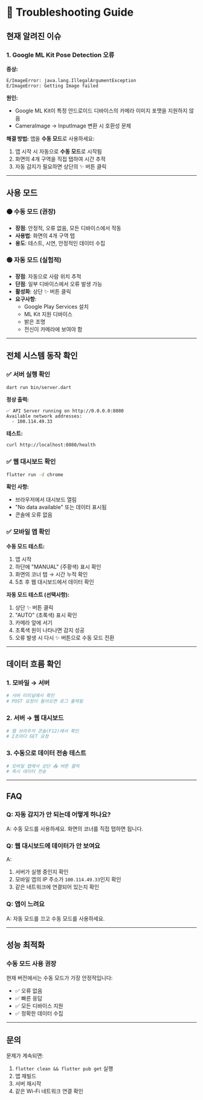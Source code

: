 # 🔧 Troubleshooting Guide

## 현재 알려진 이슈

### 1. Google ML Kit Pose Detection 오류

**증상:**
```
E/ImageError: java.lang.IllegalArgumentException
E/ImageError: Getting Image failed
```

**원인:**
- Google ML Kit이 특정 안드로이드 디바이스의 카메라 이미지 포맷을 지원하지 않음
- CameraImage → InputImage 변환 시 호환성 문제

**해결 방법:**
앱을 **수동 모드**로 사용하세요:

1. 앱 시작 시 자동으로 **수동 모드**로 시작됨
2. 화면의 4개 구역을 직접 탭하여 시간 추적
3. 자동 감지가 필요하면 상단의 ✨ 버튼 클릭

---

## 사용 모드

### 🟠 수동 모드 (권장)
- **장점**: 안정적, 오류 없음, 모든 디바이스에서 작동
- **사용법**: 화면의 4개 구역 탭
- **용도**: 테스트, 시연, 안정적인 데이터 수집

### 🟢 자동 모드 (실험적)
- **장점**: 자동으로 사람 위치 추적
- **단점**: 일부 디바이스에서 오류 발생 가능
- **활성화**: 상단 ✨ 버튼 클릭
- **요구사항**:
  - Google Play Services 설치
  - ML Kit 지원 디바이스
  - 밝은 조명
  - 전신이 카메라에 보여야 함

---

## 전체 시스템 동작 확인

### ✅ 서버 실행 확인
```bash
dart run bin/server.dart
```

**정상 출력:**
```
✅ API Server running on http://0.0.0.0:8080
Available network addresses:
  - 100.114.49.33
```

**테스트:**
```bash
curl http://localhost:8080/health
```

### ✅ 웹 대시보드 확인
```bash
flutter run -d chrome
```

**확인 사항:**
- 브라우저에서 대시보드 열림
- "No data available" 또는 데이터 표시됨
- 콘솔에 오류 없음

### ✅ 모바일 앱 확인

**수동 모드 테스트:**
1. 앱 시작
2. 하단에 "MANUAL" (주황색) 표시 확인
3. 화면의 코너 탭 → 시간 누적 확인
4. 5초 후 웹 대시보드에서 데이터 확인

**자동 모드 테스트 (선택사항):**
1. 상단 ✨ 버튼 클릭
2. "AUTO" (초록색) 표시 확인
3. 카메라 앞에 서기
4. 초록색 원이 나타나면 감지 성공
5. 오류 발생 시 다시 ✨ 버튼으로 수동 모드 전환

---

## 데이터 흐름 확인

### 1. 모바일 → 서버
```bash
# 서버 터미널에서 확인
# POST 요청이 들어오면 로그 출력됨
```

### 2. 서버 → 웹 대시보드
```bash
# 웹 브라우저 콘솔(F12)에서 확인
# 2초마다 GET 요청
```

### 3. 수동으로 데이터 전송 테스트
```bash
# 모바일 앱에서 상단 📤 버튼 클릭
# 즉시 데이터 전송
```

---

## FAQ

### Q: 자동 감지가 안 되는데 어떻게 하나요?
A: 수동 모드를 사용하세요. 화면의 코너를 직접 탭하면 됩니다.

### Q: 웹 대시보드에 데이터가 안 보여요
A:
1. 서버가 실행 중인지 확인
2. 모바일 앱의 IP 주소가 `100.114.49.33`인지 확인
3. 같은 네트워크에 연결되어 있는지 확인

### Q: 앱이 느려요
A: 자동 모드를 끄고 수동 모드를 사용하세요.

---

## 성능 최적화

### 수동 모드 사용 권장
현재 버전에서는 수동 모드가 가장 안정적입니다:
- ✅ 오류 없음
- ✅ 빠른 응답
- ✅ 모든 디바이스 지원
- ✅ 정확한 데이터 수집

---

## 문의

문제가 계속되면:
1. `flutter clean && flutter pub get` 실행
2. 앱 재빌드
3. 서버 재시작
4. 같은 Wi-Fi 네트워크 연결 확인

